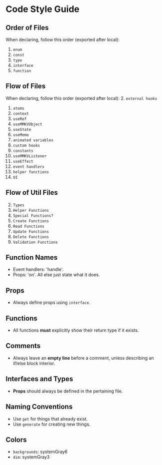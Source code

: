 # Code Style Guide

## Order of Files  
When declaring, follow this order (exported after local):
1. `enum`
2. `const`
3. `type`
4. `interface`
5. `function`

## Flow of Files 
When declaring, follow this order (exported after local):
2. `external hooks`
1. `atoms`
2. `context`
4. `useRef`
4. `useMMKVObject`
3. `useState`
5. `useMemo`
4. `animated variables`
6. `custom hooks`
6. `constants`
5. `useMMKVListener`
5. `useEffect`
4. `event handlers`
1. `helper functions`
7. `UI`

## Flow of Util Files 
2. `Types`
2. `Helper Functions`
1. `Special Functions?`
6. `Create Functions`
4. `Read Functions`
6. `Update Functions`
4. `Delete Functions`
6. `Validation Functions`

## Function Names
- Event handlers: 'handle'. 
- Props: 'on'. 
All else just state what it does.

## Props  
- Always define props using `interface`.

## Functions
- All functions **must** explicitly show their return type if it exists.

## Comments  
- Always leave an **empty line** before a comment, unless describing an if/else block interior.

## Interfaces and Types  
- **Props** should always be defined in the pertaining file.

## Naming Conventions  
- Use `get` for things that already exist.  
- Use `generate` for creating new things.

## Colors
- `backgrounds`: systemGray6  
- `dim`: systemGray3